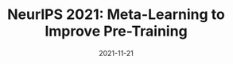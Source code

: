 ---
title: "NeurIPS 2021: Meta-Learning to Improve Pre-Training"
date: 2021-11-21
categories: 
  - Aritificial Intelligence
  - Neural Networks
  - Paper Summaries
tags:
  - Meta-Learning
  - Pre-Training
excerpt: This report analyses the paper 'Meta-Learning to Improve Pre-Training' by Aniruddh Raghu, Jonathan Lorraine, Simon Kornblith, Matthew McDermott and David K. Duvenaud
link: https://wandb.ai/sauravmaheshkar/meta-parameterized-pre-training/reports/NeurIPS-2021-Meta-Learning-to-Improve-Pre-Training--VmlldzoxMjM5MzA4
---
